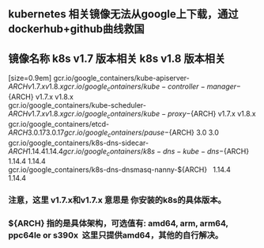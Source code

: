 ## kubernetes 相关镜像无法从google上下载，通过dockerhub+github曲线救国

## 镜像名称	                                             k8s v1.7 版本相关	k8s v1.8 版本相关

[size=0.9em] gcr.io/google_containers/kube-apiserver-${ARCH}	            v1.7.x	             v1.8.x  
gcr.io/google_containers/kube-controller-manager-${ARCH}	  v1.7.x	             v1.8.x  
gcr.io/google_containers/kube-scheduler-${ARCH}	            v1.7.x	             v1.8.x  
gcr.io/google_containers/kube-proxy-${ARCH}	                v1.7.x	             v1.8.x  
gcr.io/google_containers/etcd-${ARCH}	                      3.0.17	             3.0.17  
gcr.io/google_containers/pause-${ARCH}	                    3.0	                 3.0  
gcr.io/google_containers/k8s-dns-sidecar-${ARCH}	          1.14.4	             1.14.4  
gcr.io/google_containers/k8s-dns-kube-dns-${ARCH}	          1.14.4	             1.14.4  
gcr.io/google_containers/k8s-dns-dnsmasq-nanny-${ARCH}	    1.14.4	             1.14.4  

### 注意，这里 v1.7.x和v1.7.x 意思是 你安装的k8s的具体版本。  

### ${ARCH} 指的是具体架构，可选值有: amd64, arm, arm64, ppc64le or s390x  这里只提供amd64，其他的自行解决。
